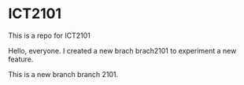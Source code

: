 # ICT2101
This is a repo for ICT2101

Hello, everyone. 
I created a new brach brach2101 to experiment a new feature. 

This is a new branch branch 2101. 
